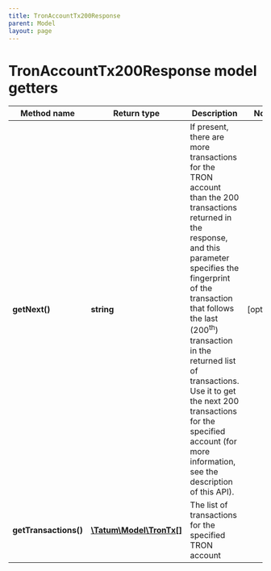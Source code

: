 ```yaml
---
title: TronAccountTx200Response
parent: Model
layout: page
---
```


# TronAccountTx200Response model getters

Method name | Return type | Description | Notes
------------ | ------------- | ------------- | -------------
**getNext()** | **string** | If present, there are more transactions for the TRON account than the 200 transactions returned in the response, and this parameter specifies the fingerprint of the transaction that follows the last (200<sup>th</sup>) transaction in the returned list of transactions. Use it to get the next 200 transactions for the specified account (for more information, see the description of this API). | [optional]
**getTransactions()** | [**\Tatum\Model\TronTx[]**](../TronTx) | The list of transactions for the specified TRON account |

